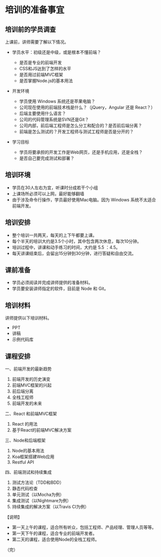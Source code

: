 # 培训的准备事宜

## 培训前的学员调查

上课前，讲师需要了解以下情况。

- 学员水平：初级还是中级，或是根本不懂前端？
  - 是否是专业的前端开发
  - CSS和JS达到了怎样的水平
  - 是否用过前端MVC框架
  - 是否掌握Node.js的基本用法

- 开发环境
  - 学员使用 Windows 系统还是苹果电脑？
  - 公司现在使用的前端技术栈是什么？（jQuery，Angular 还是 React？）
  - 后端主要使用什么语言？
  - 公司的代码管理系统是SVN还是Git？
  - 公司内部，前后端工程师是怎么分工和配合的？是否前后端分离？
  - 前端是怎么测试的？开发工程师与测试工程师是否是分开的？
  
- 学习目标
  - 学员将要承担的开发工作是Web网页，还是手机应用，还是全栈？ 
  - 是否自己要完成测试和部署？
  
## 培训环境

- 学员在30人左右为宜，听课时分成若干个小组
- 上课场所必须可以上网，最好能够翻墙
- 由于涉及命令行操作，学员最好使用Mac电脑。因为 Windows 系统不太适合前端开发。

## 培训安排

- 整个培训一共两天，每天的上下午都要上课。
- 每个半天的培训大约是3.5个小时，其中包含两次休息，每次10分钟。
- 培训过程中，讲课和动手练习的时间，大约是 5.5 ：4.5。
- 每天讲课结束后，会留出15分钟到30分钟，进行答疑和自由交流。

## 课前准备

- 学员必须阅读并完成讲师提供的准备材料。
- 学员要安装讲师指定的软件，目前是 Node 和 Git。

## 培训材料

讲师提供以下培训材料。

- PPT
- 讲稿
- 示例代码库

## 课程安排

一、前端开发的最新趋势

1. 前端开发的历史演变
2. 前端MVC框架的兴起
3. 前后端分离
4. 全栈工程师
5. 前端开发的未来

二、React 和前端MVC框架

1. React 的用法
2. 基于React的前端MVC解决方案

三、Node和后端框架

1. Node的基本用法
2. Koa框架搭建Web应用
3. Restful API

四、前端测试和持续集成

1. 测试方法论（TDD和BDD）
2. 静态代码检查
3. 单元测试（以Mocha为例）
4. 集成测试（以Nightmare为例）
5. 持续集成的解决方案（以Travis CI为例）

【说明】

- 第一天上午的课程，适合所有听众，包括工程师、产品经理、管理人员等等。
- 第一天下午的课程，适合专业的前端开发者。
- 第二天的课程，适合使用Node的全栈工程师。

（完）